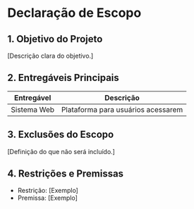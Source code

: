 # Declaração de Escopo

## 1. Objetivo do Projeto
[Descrição clara do objetivo.]

## 2. Entregáveis Principais
| Entregável | Descrição |
|------------|-----------|
| Sistema Web | Plataforma para usuários acessarem |

## 3. Exclusões do Escopo
[Definição do que não será incluído.]

## 4. Restrições e Premissas
- Restrição: [Exemplo]
- Premissa: [Exemplo]
